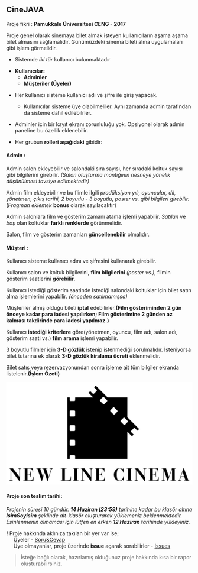 ## CineJAVA

Proje fikri : **Pamukkale Üniversitesi CENG - 2017**

Proje genel olarak sinemaya bilet almak isteyen kullanıcıların aşama aşama bilet almasını sağlamalıdır. Günümüzdeki sinema bileti alma uygulamaları gibi işlem görmelidir.

- Sistemde *iki tür* kullanıcı bulunmaktadır

* **Kullanıcılar:**
  * **Adminler**
  * **Müşteriler (Üyeler)**

- Her kullanıcı sisteme kullanıcı adı ve şifre ile giriş yapacak.
  - Kullanıcılar sisteme üye olabilmeliler. Aynı zamanda admin tarafından da sisteme dahil edilebilrler.
- Adminler için bir kayıt ekranı zorunluluğu yok. Opsiyonel olarak admin paneline bu özellik eklenebilir.

- Her grubun **rolleri aşağıdaki** gibidir:

#### Admin :

 Admin salon ekleyebilir ve salondaki sıra sayısı, her sıradaki koltuk sayısı gibi bilgilerini girebilir.
  *(Salon oluşturma mantığının nesneye yönelik düşünülmesi tavsiye edilmektedir)*

 Admin film ekleyebilir ve bu flimle ilgili *prodüksiyon yılı, oyuncular, dil, yönetmen, çıkış tarihi, 2 boyutlu - 3 boyutlu, poster vs. gibi bilgileri girebilir.* (*Fragman eklemek* **bonus** olarak sayılacaktır)

 Admin salonlara film ve gösterim zamanı atama işlemi yapabilir.
 *Satılan* ve *boş* olan koltuklar **farklı renklerde** görünmelidir.

 Salon, film ve gösterim zamanları **güncellenebilir** olmalıdır.

#### Müşteri :

 Kullanıcı sisteme kullanıcı adını ve şifresini kullanarak girebilir.

 Kullanıcı salon ve koltuk bilgilerini, **film bilgilerini** *(poster vs.)*, filmin gösterim saatlerini **görebilir**.

 Kullanıcı istediği gösterim saatinde istediği salondaki koltuklar için bilet satın alma işlemlerini yapabilir. *(önceden satılmamışsa)*

 Müşteriler almış olduğu bileti **iptal** edebilirler.**(Film gösteriminden 2 gün önceye kadar para iadesi yapılırken; Film gösterimine 2 günden az kalması takdirinde para iadesi yapılmaz.)**

 Kullanıcı **istediği kriterlere** göre(yönetmen, oyuncu, film adı, salon adı, gösterim saati vs.) **film arama** işlemi yapabilir.

 3 boyutlu filmler için **3-D gözlük** istenip istenmediği sorulmalıdır. İsteniyorsa bilet tutarına ek olarak **3-D gözlük kiralama ücreti** eklenmelidir.

 Bilet satış veya rezervazyonundan sonra işleme ait tüm bilgiler ekranda listelenir.**(İşlem Özeti)**

![New Line Cinema Photo](READMEimages/logo2.jpg)

#### Proje son teslim tarihi:

*Projenin süresi 10 gündür. **14 Haziran (23:59)** tarihine kadar bu klasör altına **IsimSoyisim** şeklinde alt-klasör oluşturarak yüklemeniz beklenmektedir. Esinlenmenin olmaması için lütfen en erken **12 Haziran** tarihinde yükleyiniz.*  

**!** Proje hakkında aklınıza takılan bir yer var ise;  
&nbsp;&nbsp;&nbsp;&nbsp; Üyeler - [Soru&Cevap](https://github.com/orgs/java-util-help/teams/q-a)  
&nbsp;&nbsp;&nbsp;&nbsp; Üye olmayanlar, proje üzerinde **issue** açarak sorabilirler - [Issues](https://github.com/java-util-help/projects/issues)

> İsteğe bağlı olarak, hazırlamış olduğunuz proje hakkında kısa bir rapor oluşturabilirsiniz.
